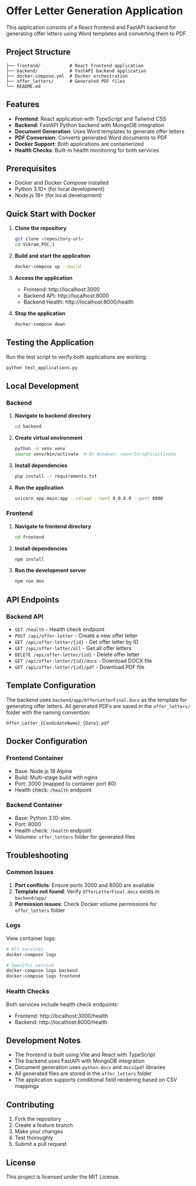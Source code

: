 # Offer Letter Generation Application

This application consists of a React frontend and FastAPI backend for generating offer letters using Word templates and converting them to PDF.

## Project Structure

```
├── frontend/           # React frontend application
├── backend/            # FastAPI backend application
├── docker-compose.yml  # Docker orchestration
├── offer_letters/      # Generated PDF files
└── README.md
```

## Features

- **Frontend**: React application with TypeScript and Tailwind CSS
- **Backend**: FastAPI Python backend with MongoDB integration
- **Document Generation**: Uses Word templates to generate offer letters
- **PDF Conversion**: Converts generated Word documents to PDF
- **Docker Support**: Both applications are containerized
- **Health Checks**: Built-in health monitoring for both services

## Prerequisites

- Docker and Docker Compose installed
- Python 3.10+ (for local development)
- Node.js 18+ (for local development)

## Quick Start with Docker

1. **Clone the repository**
   ```bash
   git clone <repository-url>
   cd Vikram_POC_1
   ```

2. **Build and start the application**
   ```bash
   docker-compose up --build
   ```

3. **Access the application**
   - Frontend: http://localhost:3000
   - Backend API: http://localhost:8000
   - Backend Health: http://localhost:8000/health

4. **Stop the application**
   ```bash
   docker-compose down
   ```

## Testing the Application

Run the test script to verify both applications are working:

```bash
python test_applications.py
```

## Local Development

### Backend

1. **Navigate to backend directory**
   ```bash
   cd backend
   ```

2. **Create virtual environment**
   ```bash
   python -m venv venv
   source venv/bin/activate  # On Windows: venv\Scripts\activate
   ```

3. **Install dependencies**
   ```bash
   pip install -r requirements.txt
   ```

4. **Run the application**
   ```bash
   uvicorn app.main:app --reload --host 0.0.0.0 --port 8000
   ```

### Frontend

1. **Navigate to frontend directory**
   ```bash
   cd frontend
   ```

2. **Install dependencies**
   ```bash
   npm install
   ```

3. **Run the development server**
   ```bash
   npm run dev
   ```

## API Endpoints

### Backend API

- `GET /health` - Health check endpoint
- `POST /api/offer-letter` - Create a new offer letter
- `GET /api/offer-letter/{id}` - Get offer letter by ID
- `GET /api/offer-letter/all` - Get all offer letters
- `DELETE /api/offer-letter/{id}` - Delete offer letter
- `GET /api/offer-letter/{id}/docx` - Download DOCX file
- `GET /api/offer-letter/{id}/pdf` - Download PDF file

## Template Configuration

The backend uses `backend/app/OfferLetterFinal.docx` as the template for generating offer letters. All generated PDFs are saved in the `offer_letters/` folder with the naming convention:

```
Offer_Letter_{CandidateName}_{Date}.pdf
```

## Docker Configuration

### Frontend Container
- Base: Node.js 18 Alpine
- Build: Multi-stage build with nginx
- Port: 3000 (mapped to container port 80)
- Health check: `/health` endpoint

### Backend Container
- Base: Python 3.10-slim
- Port: 8000
- Health check: `/health` endpoint
- Volumes: `offer_letters` folder for generated files

## Troubleshooting

### Common Issues

1. **Port conflicts**: Ensure ports 3000 and 8000 are available
2. **Template not found**: Verify `OfferLetterFinal.docx` exists in `backend/app/`
3. **Permission issues**: Check Docker volume permissions for `offer_letters` folder

### Logs

View container logs:
```bash
# All services
docker-compose logs

# Specific service
docker-compose logs backend
docker-compose logs frontend
```

### Health Checks

Both services include health check endpoints:
- Frontend: http://localhost:3000/health
- Backend: http://localhost:8000/health

## Development Notes

- The frontend is built using Vite and React with TypeScript
- The backend uses FastAPI with MongoDB integration
- Document generation uses `python-docx` and `docx2pdf` libraries
- All generated files are stored in the `offer_letters` folder
- The application supports conditional field rendering based on CSV mappings

## Contributing

1. Fork the repository
2. Create a feature branch
3. Make your changes
4. Test thoroughly
5. Submit a pull request

## License

This project is licensed under the MIT License.
